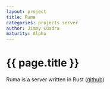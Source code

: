 ```yaml
---
layout: project
title: Ruma
categories: projects server
author: Jimmy Cuadra
maturity: Alpha
---
```


# {{ page.title }}
Ruma is a server written in Rust ([github](https://github.com/ruma/ruma))
